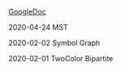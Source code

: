 
[GoogleDoc](https://docs.google.com/spreadsheets/d/1E5xJUzIQPJHybkj_WVa_c7v-tjNJEBPJwnJQcvwXMsk/edit?usp=sharing)

2020-04-24
MST

2020-02-02
Symbol Graph

2020-02-01
TwoColor
Bipartite